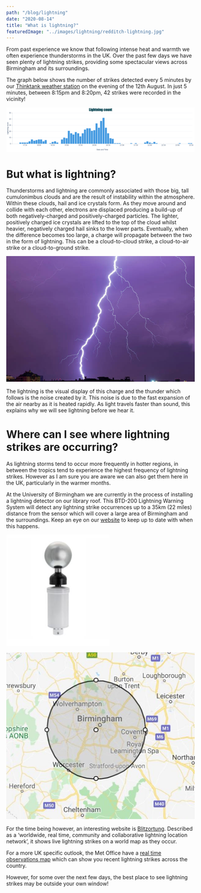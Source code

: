 ```yaml
---
path: "/blog/lightning"
date: "2020-08-14"
title: "What is lightning?"
featuredImage: "../images/lightning/redditch-lightning.jpg"
---
```



From past experience we know that following intense heat and warmth we often experience thunderstorms in the UK. Over the past few days we have seen plenty of lightning strikes, providing some spectacular views across Birmingham and its surroundings. 

The graph below shows the number of strikes detected every 5 minutes by our [Thinktank weather station](https://data.birminghamurbanobservatory.com/plot?ancestorPlatforms__includes=thinktank&observedProperty=lightning-count&unit=count&start=2020-08-12T15:00:55.000Z&end=2020-08-12T22:00:55.000Z) on the evening of the 12th August. In just 5 minutes, between 8:15pm and 8:20pm, 42 strikes were recorded in the vicinity!

![Lightning strikes recorded at the Thinktank through the evening of the 12th August](../images/lightning/thinktank-lightning-12-08.png)


# But what is lightning?


Thunderstorms and lightning are commonly associated with those big, tall cumulonimbus clouds and are the result of instability within the atmosphere. Within these clouds, hail and ice crystals form. As they move around and collide with each other, electrons are displaced producing a build-up of both negatively-charged and positively-charged particles. The lighter, positively charged ice crystals are lifted to the top of the cloud whilst heavier, negatively charged hail sinks to the lower parts. Eventually, when the difference becomes too large, a charge will propagate between the two in the form of lightning. This can be a cloud-to-cloud strike, a cloud-to-air strike or a cloud-to-ground strike. 

![](../images/lightning/lightning-strike.jpg)


The lightning is the visual display of this charge and the thunder which follows is the noise created by it. This noise is due to the fast expansion of the air nearby as it is heated rapidly. As light travels faster than sound, this explains why we will see lightning before we hear it. 


# Where can I see where lightning strikes are occurring? 


As lightning storms tend to occur more frequently in hotter regions, in between the tropics tend to experience the highest frequency of lightning strikes. 
However as I am sure you are aware we can also get them here in the UK, particularly in the warmer months. 

At the University of Birmingham we are currently in the process of installing a lightning detector on our library roof. This BTD-200 Lightning Warning System will detect any lightning strike occurrences up to a 35km (22 miles) distance from the sensor which will cover a large area of Birmingham and the surroundings. Keep an eye on our [website](https://birminghamurbanobservatory.com/) to keep up to date with when this happens. 

![Biral BTD-200 Lightning Warning System](../images/lightning/biral-lightning-detector.JPG)

![The 22 mile coverage surrounding UoB campus](../images/lightning/radius.JPG)

For the time being however, an interesting website is [Blitzortung](https://www.blitzortung.org/en/live_lightning_maps.php). Described as a ‘worldwide, real time, community and collaborative lightning location network’, it shows live lightning strikes on a world map as they occur. 

For a more UK specific outlook, the Met Office have a [real time observations map](https://www.metoffice.gov.uk/public/weather/observation/map/#?map=Lightning&fcTime=1597283100&zoom=7&lon=-0.70&lat=52.25) which can show you recent lightning strikes across the country.

However, for some over the next few days, the best place to see lightning strikes may be outside your own window!



